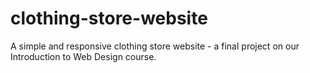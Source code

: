 # clothing-store-website

A simple and responsive clothing store website - a final project on our Introduction to Web Design course.
